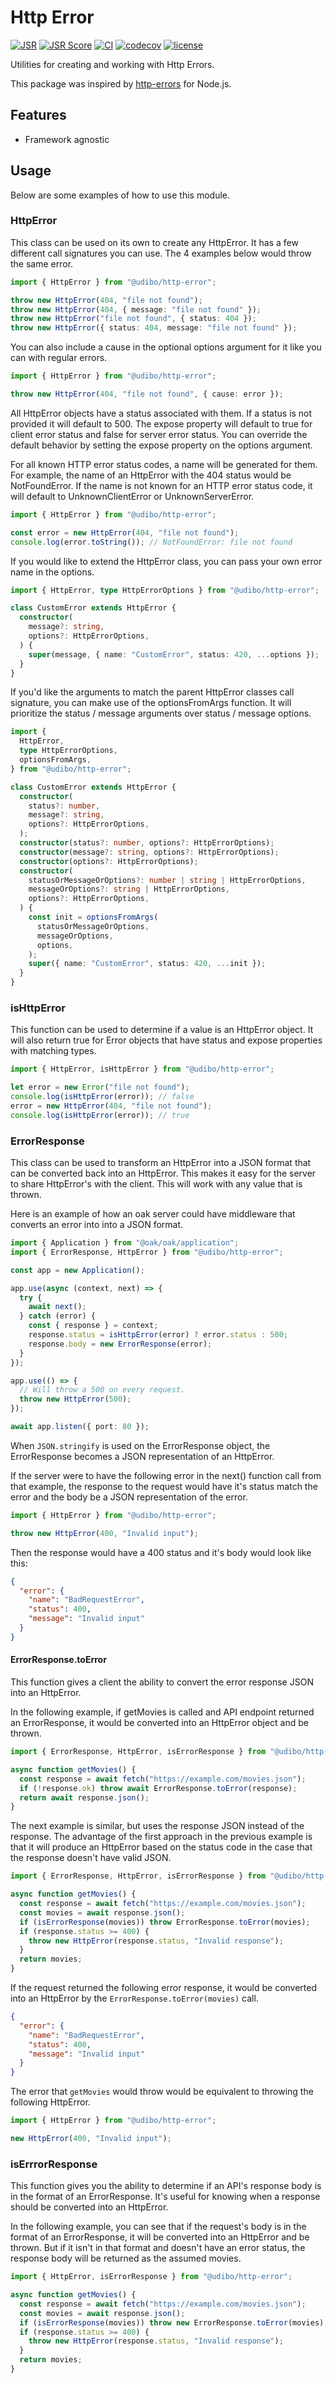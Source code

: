 # Http Error

[![JSR](https://jsr.io/badges/@udibo/http-error)](https://jsr.io/@udibo/http-error)
[![JSR Score](https://jsr.io/badges/@udibo/http-error/score)](https://jsr.io/@udibo/http-error)
[![CI](https://github.com/udibo/http-error/workflows/CI/badge.svg)](https://github.com/udibo/http-error/actions?query=workflow%3ACI)
[![codecov](https://codecov.io/gh/udibo/http-error/branch/main/graph/badge.svg?token=8Q7TSUFWUY)](https://codecov.io/gh/udibo/http-error)
[![license](https://img.shields.io/github/license/udibo/http-error)](https://github.com/udibo/http-error/blob/master/LICENSE)

Utilities for creating and working with Http Errors.

This package was inspired by
[http-errors](https://www.npmjs.com/package/http-errors) for Node.js.

## Features

- Framework agnostic

## Usage

Below are some examples of how to use this module.

### HttpError

This class can be used on its own to create any HttpError. It has a few
different call signatures you can use. The 4 examples below would throw the same
error.

```ts
import { HttpError } from "@udibo/http-error";

throw new HttpError(404, "file not found");
throw new HttpError(404, { message: "file not found" });
throw new HttpError("file not found", { status: 404 });
throw new HttpError({ status: 404, message: "file not found" });
```

You can also include a cause in the optional options argument for it like you
can with regular errors.

```ts
import { HttpError } from "@udibo/http-error";

throw new HttpError(404, "file not found", { cause: error });
```

All HttpError objects have a status associated with them. If a status is not
provided it will default to 500. The expose property will default to true for
client error status and false for server error status. You can override the
default behavior by setting the expose property on the options argument.

For all known HTTP error status codes, a name will be generated for them. For
example, the name of an HttpError with the 404 status would be NotFoundError. If
the name is not known for an HTTP error status code, it will default to
UnknownClientError or UnknownServerError.

```ts
import { HttpError } from "@udibo/http-error";

const error = new HttpError(404, "file not found");
console.log(error.toString()); // NotFoundError: file not found
```

If you would like to extend the HttpError class, you can pass your own error
name in the options.

```ts
import { HttpError, type HttpErrorOptions } from "@udibo/http-error";

class CustomError extends HttpError {
  constructor(
    message?: string,
    options?: HttpErrorOptions,
  ) {
    super(message, { name: "CustomError", status: 420, ...options });
  }
}
```

If you'd like the arguments to match the parent HttpError classes call
signature, you can make use of the optionsFromArgs function. It will prioritize
the status / message arguments over status / message options.

```ts
import {
  HttpError,
  type HttpErrorOptions,
  optionsFromArgs,
} from "@udibo/http-error";

class CustomError extends HttpError {
  constructor(
    status?: number,
    message?: string,
    options?: HttpErrorOptions,
  );
  constructor(status?: number, options?: HttpErrorOptions);
  constructor(message?: string, options?: HttpErrorOptions);
  constructor(options?: HttpErrorOptions);
  constructor(
    statusOrMessageOrOptions?: number | string | HttpErrorOptions,
    messageOrOptions?: string | HttpErrorOptions,
    options?: HttpErrorOptions,
  ) {
    const init = optionsFromArgs(
      statusOrMessageOrOptions,
      messageOrOptions,
      options,
    );
    super({ name: "CustomError", status: 420, ...init });
  }
}
```

### isHttpError

This function can be used to determine if a value is an HttpError object. It
will also return true for Error objects that have status and expose properties
with matching types.

```ts
import { HttpError, isHttpError } from "@udibo/http-error";

let error = new Error("file not found");
console.log(isHttpError(error)); // false
error = new HttpError(404, "file not found");
console.log(isHttpError(error)); // true
```

### ErrorResponse

This class can be used to transform an HttpError into a JSON format that can be
converted back into an HttpError. This makes it easy for the server to share
HttpError's with the client. This will work with any value that is thrown.

Here is an example of how an oak server could have middleware that converts an
error into into a JSON format.

```ts
import { Application } from "@oak/oak/application";
import { ErrorResponse, HttpError } from "@udibo/http-error";

const app = new Application();

app.use(async (context, next) => {
  try {
    await next();
  } catch (error) {
    const { response } = context;
    response.status = isHttpError(error) ? error.status : 500;
    response.body = new ErrorResponse(error);
  }
});

app.use(() => {
  // Will throw a 500 on every request.
  throw new HttpError(500);
});

await app.listen({ port: 80 });
```

When `JSON.stringify` is used on the ErrorResponse object, the ErrorResponse
becomes a JSON representation of an HttpError.

If the server were to have the following error in the next() function call from
that example, the response to the request would have it's status match the error
and the body be a JSON representation of the error.

```ts
import { HttpError } from "@udibo/http-error";

throw new HttpError(400, "Invalid input");
```

Then the response would have a 400 status and it's body would look like this:

```json
{
  "error": {
    "name": "BadRequestError",
    "status": 400,
    "message": "Invalid input"
  }
}
```

#### ErrorResponse.toError

This function gives a client the ability to convert the error response JSON into
an HttpError.

In the following example, if getMovies is called and API endpoint returned an
ErrorResponse, it would be converted into an HttpError object and be thrown.

```ts
import { ErrorResponse, HttpError, isErrorResponse } from "@udibo/http-error";

async function getMovies() {
  const response = await fetch("https://example.com/movies.json");
  if (!response.ok) throw await ErrorResponse.toError(response);
  return await response.json();
}
```

The next example is similar, but uses the response JSON instead of the response.
The advantage of the first approach in the previous example is that it will
produce an HttpError based on the status code in the case that the response
doesn't have valid JSON.

```ts
import { ErrorResponse, HttpError, isErrorResponse } from "@udibo/http-error";

async function getMovies() {
  const response = await fetch("https://example.com/movies.json");
  const movies = await response.json();
  if (isErrorResponse(movies)) throw ErrorResponse.toError(movies);
  if (response.status >= 400) {
    throw new HttpError(response.status, "Invalid response");
  }
  return movies;
}
```

If the request returned the following error response, it would be converted into
an HttpError by the `ErrorResponse.toError(movies)` call.

```json
{
  "error": {
    "name": "BadRequestError",
    "status": 400,
    "message": "Invalid input"
  }
}
```

The error that `getMovies` would throw would be equivalent to throwing the
following HttpError.

```ts
import { HttpError } from "@udibo/http-error";

new HttpError(400, "Invalid input");
```

### isErrrorResponse

This function gives you the ability to determine if an API's response body is in
the format of an ErrorResponse. It's useful for knowing when a response should
be converted into an HttpError.

In the following example, you can see that if the request's body is in the
format of an ErrorResponse, it will be converted into an HttpError and be
thrown. But if it isn't in that format and doesn't have an error status, the
response body will be returned as the assumed movies.

```ts
import { HttpError, isErrorResponse } from "@udibo/http-error";

async function getMovies() {
  const response = await fetch("https://example.com/movies.json");
  const movies = await response.json();
  if (isErrorResponse(movies)) throw new ErrorResponse.toError(movies);
  if (response.status >= 400) {
    throw new HttpError(response.status, "Invalid response");
  }
  return movies;
}
```
